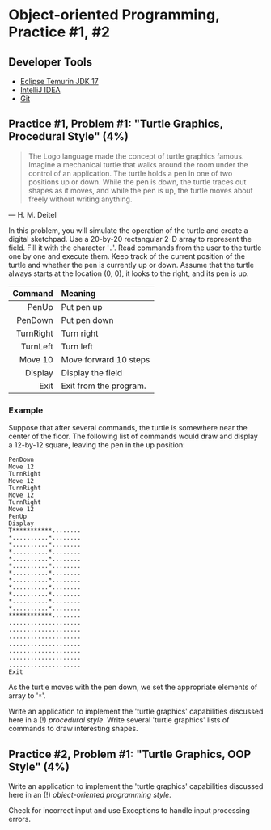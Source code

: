 Object-oriented Programming, Practice #1, #2
============================================

## Developer Tools

* [Eclipse Temurin JDK 17](https://adoptium.net)
* [IntelliJ IDEA](https://www.jetbrains.com/idea/download)
* [Git](https://git-scm.com)

## Practice #1, Problem #1: "Turtle Graphics, Procedural Style" (4%)

>The Logo language made the concept of turtle graphics famous. Imagine a
>mechanical turtle that walks around the room under the control of an
>application. The turtle holds a pen in one of two positions up or down. While
>the pen is down, the turtle traces out shapes as it moves, and while the pen is
>up, the turtle moves about freely without writing anything.

— H. M. Deitel

In this problem, you will simulate the operation of the turtle and create a
digital sketchpad. Use a 20-by-20 rectangular 2-D array to represent the field.
Fill it with the character '`.`'. Read commands from the user to the turtle one
by one and execute them. Keep track of the current position of the turtle and
whether the pen is currently up or down. Assume that the turtle always starts at
the location (0, 0), it looks to the right, and its pen is up.

| Command   | Meaning                |
| --------: | :--------------------- |
| PenUp     | Put pen up             |
| PenDown   | Put pen down           |
| TurnRight | Turn right             |
| TurnLeft  | Turn left              |
| Move 10   | Move forward 10 steps  |
| Display   | Display the field      |
| Exit      | Exit from the program. |

### Example

Suppose that after several commands, the turtle is somewhere near the center of
the floor. The following list of commands would draw and display a 12-by-12
square, leaving the pen in the up position:

```
PenDown
Move 12
TurnRight
Move 12
TurnRight
Move 12
TurnRight
Move 12
PenUp
Display
T***********........
*..........*........
*..........*........
*..........*........
*..........*........
*..........*........
*..........*........
*..........*........
*..........*........
*..........*........
*..........*........
*..........*........
************........
....................
....................
....................
....................
....................
....................
....................
Exit
```

As the turtle moves with the pen down, we set the appropriate elements of array
to '`*`'.

Write an application to implement the 'turtle graphics' capabilities discussed
here in a (!) *procedural style*. Write several 'turtle graphics' lists of
commands to draw interesting shapes.

## Practice #2, Problem #1: "Turtle Graphics, OOP Style" (4%)

Write an application to implement the 'turtle graphics' capabilities discussed
here in an (!) *object-oriented programming style*.

Check for incorrect input and use Exceptions to handle input processing errors.
